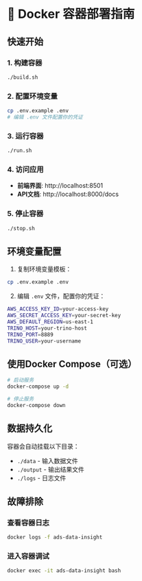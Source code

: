 # 🐳 Docker 容器部署指南

## 快速开始

### 1. 构建容器
```bash
./build.sh
```

### 2. 配置环境变量
```bash
cp .env.example .env
# 编辑 .env 文件配置你的凭证
```

### 3. 运行容器
```bash
./run.sh
```

### 4. 访问应用
- **前端界面**: http://localhost:8501
- **API文档**: http://localhost:8000/docs

### 5. 停止容器
```bash
./stop.sh
```

## 环境变量配置

1. 复制环境变量模板：
```bash
cp .env.example .env
```

2. 编辑 `.env` 文件，配置你的凭证：
```bash
AWS_ACCESS_KEY_ID=your-access-key
AWS_SECRET_ACCESS_KEY=your-secret-key
AWS_DEFAULT_REGION=us-east-1
TRINO_HOST=your-trino-host
TRINO_PORT=8889
TRINO_USER=your-username
```

## 使用Docker Compose（可选）

```bash
# 启动服务
docker-compose up -d

# 停止服务
docker-compose down
```

## 数据持久化

容器会自动挂载以下目录：
- `./data` - 输入数据文件
- `./output` - 输出结果文件
- `./logs` - 日志文件

## 故障排除

### 查看容器日志
```bash
docker logs -f ads-data-insight
```

### 进入容器调试
```bash
docker exec -it ads-data-insight bash
```